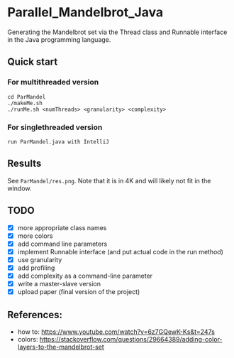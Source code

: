 # Parallel_Mandelbrot_Java

Generating the Mandelbrot set via the Thread class and Runnable interface in the Java programming language.

## Quick start

### For multithreaded version
```console
cd ParMandel
./makeMe.sh
./runMe.sh <numThreads> <granularity> <complexity>
```

### For singlethreaded version
```console
run ParMandel.java with IntelliJ
```

## Results
See `ParMandel/res.png`. Note that it is in 4K and will likely not fit in the window.

## TODO

- [X] more appropriate class names
- [X] more colors
- [X] add command line parameters
- [X] implement Runnable interface (and put actual code in the run method)
- [X] use granularity
- [X] add profiling
- [X] add complexity as a command-line parameter
- [X] write a master-slave version
- [X] upload paper (final version of the project)

## References:
 
- how to: https://www.youtube.com/watch?v=6z7GQewK-Ks&t=247s
- colors: https://stackoverflow.com/questions/29664389/adding-color-layers-to-the-mandelbrot-set
